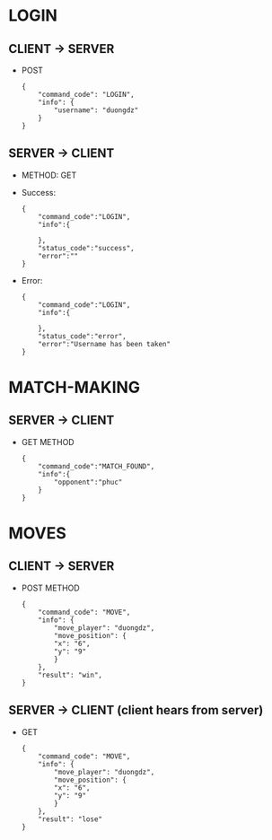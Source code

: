 # LOGIN
## CLIENT -> SERVER
- POST
    ```
    {
        "command_code": "LOGIN",
        "info": {
            "username": "duongdz"
        }
    }
    ```

## SERVER -> CLIENT
- METHOD: GET

- Success: 

    ```
    {
        "command_code":"LOGIN",
        "info":{
            
        },
        "status_code":"success",
        "error":""
    }
    ```

- Error: 

    ```
    {
        "command_code":"LOGIN",
        "info":{
            
        },
        "status_code":"error",
        "error":"Username has been taken"
    }
    ```

# MATCH-MAKING
## SERVER -> CLIENT
- GET METHOD 

    ```
    {
        "command_code":"MATCH_FOUND",
        "info":{
            "opponent":"phuc"
        }
    }
    ```

# MOVES
## CLIENT -> SERVER
- POST METHOD

    ```
    {
        "command_code": "MOVE",
        "info": {
            "move_player": "duongdz",
            "move_position": {
            "x": "6",
            "y": "9"
            }
        },
        "result": "win",
    }
    ```

## SERVER -> CLIENT (client hears from server)
- GET
    ```
    {
        "command_code": "MOVE",
        "info": {
            "move_player": "duongdz",
            "move_position": {
            "x": "6",
            "y": "9"
            }
        },
        "result": "lose"
    }
    ```
